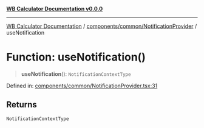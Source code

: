 [**WB Calculator Documentation v0.0.0**](../../../../README.md)

***

[WB Calculator Documentation](../../../../README.md) / [components/common/NotificationProvider](../README.md) / useNotification

# Function: useNotification()

> **useNotification**(): `NotificationContextType`

Defined in: [components/common/NotificationProvider.tsx:31](https://github.com/MitrofanKaufman/unitcalc/blob/46369bebdb436c227fb4c58fb7e6af58af7c90ab/app/web/src/components/common/NotificationProvider.tsx#L31)

## Returns

`NotificationContextType`
